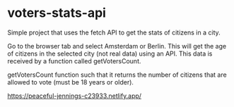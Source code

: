 # voters-stats-api

Simple project that uses the fetch API to get the stats of citizens in a city.

Go to the browser tab and select Amsterdam or Berlin. This will get the age of citizens in the selected city (not real data) using an API. This data is received by a function called getVotersCount.

getVotersCount function such that it returns the number of citizens that are allowed to vote (must be 18 years or older).

https://peaceful-jennings-c23933.netlify.app/

